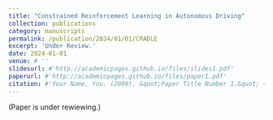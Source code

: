```yaml
---
title: "Constrained Reinforcement Learning in Autonomous Driving"
collection: publications
category: manuscripts
permalink: /publication/2024/01/01/CRADLE
excerpt: 'Under Review.'
date: 2024-01-01
venue: # ''
slidesurl: #'http://academicpages.github.io/files/slides1.pdf'
paperurl: #'http://academicpages.github.io/files/paper1.pdf'
citation: #'Your Name, You. (2009). &quot;Paper Title Number 1.&quot; <i>Journal 1</i>. 1(1).'
---
```


(Paper is under rewiewing.)
